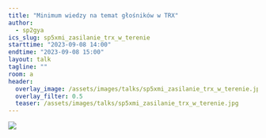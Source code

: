 ```yaml
---
title: "Minimum wiedzy na temat głośników w TRX"
author: 
  - sp2gya
ics_slug: sp5xmi_zasilanie_trx_w_terenie
starttime: "2023-09-08 14:00"
endtime: "2023-09-08 15:00"
layout: talk
tagline: ""
room: a
header:
  overlay_image: /assets/images/talks/sp5xmi_zasilanie_trx_w_terenie.jpg
  overlay_filter: 0.5
  teaser: /assets/images/talks/sp5xmi_zasilanie_trx_w_terenie.jpg
---
```


![](/assets/images/talks/sp5xmi_zasilanie_trx_w_terenie.jpg)
